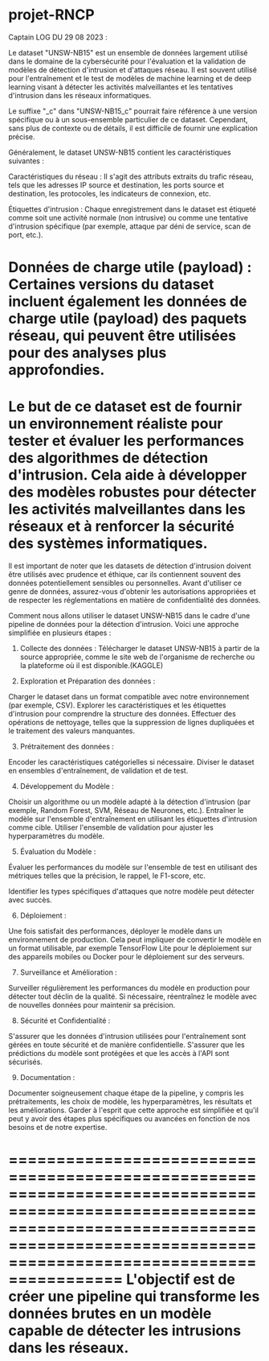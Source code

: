# projet-RNCP

Captain LOG DU 29 08 2023 :

Le dataset "UNSW-NB15" est un ensemble de données largement utilisé dans le domaine de la cybersécurité pour l'évaluation et la validation de modèles de détection d'intrusion et d'attaques réseau. Il est souvent utilisé pour l'entraînement et le test de modèles de machine learning et de deep learning visant à détecter les activités malveillantes et les tentatives d'intrusion dans les réseaux informatiques.

Le suffixe "_c" dans "UNSW-NB15_c" pourrait faire référence à une version spécifique ou à un sous-ensemble particulier de ce dataset. Cependant, sans plus de contexte ou de détails, il est difficile de fournir une explication précise.

Généralement, le dataset UNSW-NB15 contient les caractéristiques suivantes :

Caractéristiques du réseau : Il s'agit des attributs extraits du trafic réseau, tels que les adresses IP source et destination, les ports source et destination, les protocoles, les indicateurs de connexion, etc.

Étiquettes d'intrusion : Chaque enregistrement dans le dataset est étiqueté comme soit une activité normale (non intrusive) ou comme une tentative d'intrusion spécifique (par exemple, attaque par déni de service, scan de port, etc.).

Données de charge utile (payload) : Certaines versions du dataset incluent également les données de charge utile (payload) des paquets réseau, qui peuvent être utilisées pour des analyses plus approfondies.
========================================================================================================================================================================================================================================================================
Le but de ce dataset est de fournir un environnement réaliste pour tester et évaluer les performances des algorithmes de détection d'intrusion. Cela aide à développer des modèles robustes pour détecter les activités malveillantes dans les réseaux et à renforcer la sécurité des systèmes informatiques.
========================================================================================================================================================================================================================================================================
Il est important de noter que les datasets de détection d'intrusion doivent être utilisés avec prudence et éthique, car ils contiennent souvent des données potentiellement sensibles ou personnelles. Avant d'utiliser ce genre de données, assurez-vous d'obtenir les autorisations appropriées et de respecter les réglementations en matière de confidentialité des données.



Comment nous allons utiliser le dataset UNSW-NB15 dans le cadre d'une pipeline de données pour la détection d'intrusion. Voici une approche simplifiée en plusieurs étapes :

1. Collecte des données : Télécharger le dataset UNSW-NB15 à partir de la source appropriée, comme le site web de l'organisme de recherche ou la plateforme où il est disponible.(KAGGLE)

2. Exploration et Préparation des données :

Charger le dataset dans un format compatible avec  notre environnement (par exemple, CSV).
Explorer les caractéristiques et les étiquettes d'intrusion pour comprendre la structure des données.
Effectuer des opérations de nettoyage, telles que la suppression de lignes dupliquées et le traitement des valeurs manquantes.

3. Prétraitement des données :

Encoder les caractéristiques catégorielles si nécessaire.
Diviser le dataset en ensembles d'entraînement, de validation et de test.

4. Développement du Modèle :

Choisir un algorithme ou un modèle adapté à la détection d'intrusion (par exemple, Random Forest, SVM, Réseau de Neurones, etc.).
Entraîner le modèle sur l'ensemble d'entraînement en utilisant les étiquettes d'intrusion comme cible.
Utiliser l'ensemble de validation pour ajuster les hyperparamètres du modèle.

5. Évaluation du Modèle :

Évaluer les performances du modèle sur l'ensemble de test en utilisant des métriques telles que la précision, le rappel, le F1-score, etc.

Identifier les types spécifiques d'attaques que notre modèle peut détecter avec succès.

6. Déploiement :

Une fois satisfait des performances, déployer le modèle dans un environnement de production. Cela peut impliquer de convertir le modèle en un format utilisable, par exemple TensorFlow Lite pour le déploiement sur des appareils mobiles ou Docker pour le déploiement sur des serveurs.

7. Surveillance et Amélioration :

Surveiller régulièrement les performances du modèle en production pour détecter tout déclin de la qualité.
Si nécessaire, réentraînez le modèle avec de nouvelles données pour maintenir sa précision.

8. Sécurité et Confidentialité :

S'assurer que les données d'intrusion utilisées pour l'entraînement sont gérées en toute sécurité et de manière confidentielle.
S'assurer que les prédictions du modèle sont protégées et que les accès à l'API sont sécurisés.

9. Documentation :

Documenter soigneusement chaque étape de la pipeline, y compris les prétraitements, les choix de modèle, les hyperparamètres, les résultats et les améliorations.
Garder à l'esprit que cette approche est simplifiée et qu'il peut y avoir des étapes plus spécifiques ou avancées en fonction de nos besoins et de notre expertise.

==================================================================================================================================================================================================
L'objectif est de créer une pipeline qui transforme les données brutes en un modèle capable de détecter les intrusions dans les réseaux.
==================================================================================================================================================================================================
